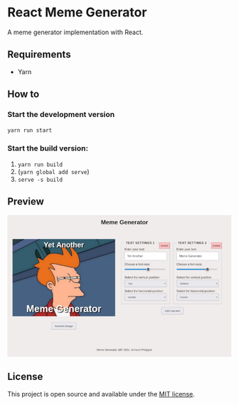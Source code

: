 # React Meme Generator

A meme generator implementation with React.

## Requirements

- Yarn

## How to

### Start the development version

`yarn run start`

### Start the build version:

1. `yarn run build`
2. (`yarn global add serve`)
3. `serve -s build`

## Preview

![Meme generator preview](./public/preview-meme-generator.jpg)

## License

This project is open source and available under the [MIT license](../LICENSE).
